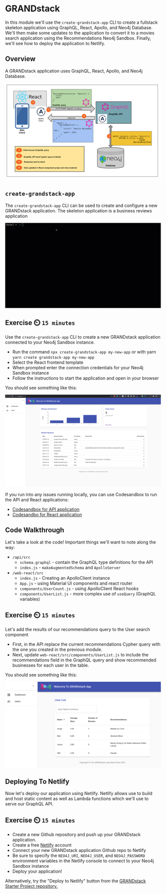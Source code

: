 # GRANDstack

In this module we'll use the `create-grandstack-app` CLI to create a fullstack skeleton application using GraphQL, React, Apollo, and Neo4j Database. We'll then make some updates to the application to convert it to a movies search application using the Recommendations Neo4j Sandbox. Finally, we'll see how to deploy the application to Netlify.

## Overview

A GRANDstack application uses GraphQL, React, Apollo, and Neo4j Database.

![](img/grandstack-arch.png)

## `create-grandstack-app`

The `create-grandstack-app` CLI can be used to create and configure a new GRANDstack application. The skeleton application is a business reviews application

![create-grandstack-app CLI](img/create-grandstack-app.gif)

## Exercise ⏲️ `15 minutes`

Use the `create-grandstack-app` CLI to create a new GRANDstack application connected to your Neo4j Sandbox instance.

* Run the command `npx create-grandstack-app my-new-app` or with yarn `yarn create grandstack-app my-new-app`
* Select the React frontend template
* When prompted enter the connection credentials for your Neo4j Sandbox instance
* Follow the instructions to start the application and open in your browser

You should see something like this:

![](img/grandstack-app.png)


If you run into any issues running locally, you can use Codesandbox to run the API and React applications:

* [Codesandbox for API application](https://codesandbox.io/s/github/grand-stack/fullstack-graphql-workshop/tree/master/2_GRANDstack/api)
* [Codesandbo for React application](https://codesandbox.io/s/github/grand-stack/fullstack-graphql-workshop/tree/master/2_GRANDstack/web-react)

## Code Walkthrough

Let's take a look at the code! Important things we'll want to note along the way:

* `/api/src`
    * `schema.graphql` - contain the GraphQL type definitions for the API
    * `index.js` - `makeAugmentedSchema` and `ApolloServer`
* `/web-react/src`
    * `index.js` - Creating an ApolloClient instance
    * `App.js` - using Material UI components and react router
    * `components/UserCount.js` - using ApolloClient React hooks
    * `components/UserList.js` - more complex use of `useQuery` (GraphQL variables)

## Exercise ⏲️ `15 minutes`

Let's add the results of our recommendations query to the User search component

* First, in the API replace the current recommendations Cypher query with the one you created in the previous module.
* Next, update `web-react/src/components/UserList.js` to include the recommendations field in the GraphQL query and show recommended businesses for each user in the table.

You should see something like this:

![](img/userlist.png)

## Deploying To Netlify

Now let's deploy our application using Netlify. Netlify allows use to build and host static content as well as Lambda functions which we'll use to serve our GraphQL API.

## Exercise ⏲️ `15 minutes`

* Create a new Github repository and push up your GRANDstack application.
* Create a free [Netlify](https://www.netlify.com/) account
* Connect your new GRANDstack application Github repo to Netlify
* Be sure to specify the `NEO4J_URI`, `NEO4J_USER`, and `NEO4J_PASSWORD` environment variables in the Netlify console to connect to your Neo4j Sandbox instance
* Deploy your application!

Alternatively, try the "Deploy to Netlify" button from the [GRANDstack Starter Project repository.](https://github.com/grand-stack/grand-stack-starter)